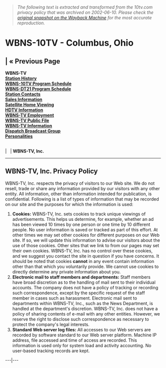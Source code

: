 > *The following text is extracted and transformed from the 10tv.com privacy policy that was archived on 2002-06-10. Please check the [original snapshot on the Wayback Machine](https://web.archive.org/web/20020610202151id_/http%3A//www.10tv.com/privacypolicy.php) for the most accurate reproduction.*

# WBNS-10TV - Columbus, Ohio

|  « Previous Page   
---  
**WBNS-TV**  
[ **Station History**](https://web.archive.org/wbnstv/stationhistory.php)  
[ **WBNS-10TV Program Schedule**](http://www.clicktv.com/index.asp?CID=A6O)  
[ **WBNS-DT21 Program Schedule**](http://www.clicktv.com/index.asp?CID=A75)  
[ **Station Contacts**](https://web.archive.org/wbnstv/stationcontacts.php)  
[ **Sales Information**](https://web.archive.org/wbnstv/sales.php)  
[ **Satellite Home Viewing**](https://web.archive.org/wbnstv/satellite.php)  
[ **HDTV Information**](https://web.archive.org/wbnstv/hdtv.php)  
[ **WBNS-TV Employment**](http://www.dispatchbroadcast.com/careers.shtml)  
[ **WBNS-TV Public File**](http://www.dispatchbroadcast.com/publicfile.shtml)  
[ **WBNS-TV Information**](https://web.archive.org/wbnstv/wbnstvhome.php)  
[ **Dispatch Broadcast Group**](http://www.dispatchbroadcast.com/)  
[ **Personalities**](https://web.archive.org/news/newsteam.php)  
  
[](http://adsrv.dispatch.com/RealMedia/ads/click_nx.ads/web.archive.org/web/20020610202151id_/http%3A//www.10tv.com/privacypolicy.php/1351757991@Left1)

[](http://adsrv.dispatch.com/RealMedia/ads/click_nx.ads/web.archive.org/web/20020610202151id_/http%3A//www.10tv.com/privacypolicy.php/1351757991@Left)   
[](http://adsrv.dispatch.com/RealMedia/ads/click_nx.ads/web.archive.org/web/20020610202151id_/http%3A//www.10tv.com/privacypolicy.php/1351757991@Top) |    |  **WBNS-TV, Inc.**

* * *

## WBNS-TV, Inc. Privacy Policy

WBNS-TV, Inc. respects the privacy of visitors to our Web site. We do not resell, trade or share any information provided by our visitors with any other entity. All information, other than information intended for publication, is confidential. Following is a list of types of information that may be recorded on our site and the purposes for which the information is used:

  1. **Cookies:** WBNS-TV, Inc. sets cookies to track unique viewings of advertisements. This helps us determine, for example, whether an ad has been viewed 10 times by one person or one time by 10 different people. No user information is saved or tracked as part of this effort. At other times we may set other cookies for different purposes on our Web site. If so, we will update this information to advise our visitors about the use of those cookies. Other sites that we link to from our pages may set their own cookies. WBNS-TV, Inc. has no control over these cookies, and we suggest you contact the site in question if you have concerns. It should be noted that cookies **cannot** in any event contain information other than that which you voluntarily provide. We cannot use cookies to directly determine any private information about you.
  2. **Electronic mail to staff members and departments:** Staff members have broad discretion as to the handling of mail sent to their individual accounts. The company does not have a policy of tracking or recording such correspondence, except by the specific request of the staff member in cases such as harassment. Electronic mail sent to departments within WBNS-TV, Inc., such as the News Department, is handled at the department's discretion. WBNS-TV, Inc. does not have a policy of sharing contents of e-mail with any other entities. However, we reserve the right to disclose such correspondence as necessary to protect the company's legal interests.
  3. **Standard Web server log files:** All accesses to our Web servers are recorded by software standard to our Web server platform. Machine IP address, file accessed and time of access are recorded. This information is used only for system load and activity accounting. No user-based tracking records are kept.

  
---|---
